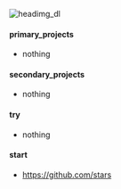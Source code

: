 ![headimg_dl](https://user-images.githubusercontent.com/26086447/126728629-e9ee6f1f-d18e-404d-98f5-d7e994f4f2d5.gif)


#### primary_projects
  - nothing

#### secondary_projects
  - nothing

#### try
  - nothing

#### start
  - https://github.com/stars
